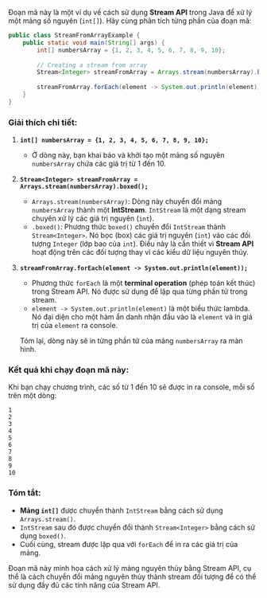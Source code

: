 Đoạn mã này là một ví dụ về cách sử dụng **Stream API** trong Java để xử lý một mảng số nguyên (`int[]`). Hãy cùng phân tích từng phần của đoạn mã:

```java
public class StreamFromArrayExample {
    public static void main(String[] args) {
        int[] numbersArray = {1, 2, 3, 4, 5, 6, 7, 8, 9, 10};
        
        // Creating a stream from array
        Stream<Integer> streamFromArray = Arrays.stream(numbersArray).boxed();
        
        streamFromArray.forEach(element -> System.out.println(element));
    }
}
```

### Giải thích chi tiết:

1. **`int[] numbersArray = {1, 2, 3, 4, 5, 6, 7, 8, 9, 10};`**
    - Ở dòng này, bạn khai báo và khởi tạo một mảng số nguyên `numbersArray` chứa các giá trị từ 1 đến 10.

2. **`Stream<Integer> streamFromArray = Arrays.stream(numbersArray).boxed();`**
    - `Arrays.stream(numbersArray)`: Dòng này chuyển đổi mảng `numbersArray` thành một **IntStream**. `IntStream` là một dạng stream chuyên xử lý các giá trị nguyên (`int`).
    - `.boxed()`: Phương thức `boxed()` chuyển đổi `IntStream` thành `Stream<Integer>`. Nó bọc (box) các giá trị nguyên (`int`) vào các đối tượng `Integer` (lớp bao của `int`). Điều này là cần thiết vì **Stream API** hoạt động trên các đối tượng thay vì các kiểu dữ liệu nguyên thủy.

3. **`streamFromArray.forEach(element -> System.out.println(element));`**
    - Phương thức `forEach` là một **terminal operation** (phép toán kết thúc) trong Stream API. Nó được sử dụng để lặp qua từng phần tử trong stream.
    - `element -> System.out.println(element)` là một biểu thức lambda. Nó đại diện cho một hàm ẩn danh nhận đầu vào là `element` và in giá trị của `element` ra console.

   Tóm lại, dòng này sẽ in từng phần tử của mảng `numbersArray` ra màn hình.

### Kết quả khi chạy đoạn mã này:
Khi bạn chạy chương trình, các số từ 1 đến 10 sẽ được in ra console, mỗi số trên một dòng:

```
1
2
3
4
5
6
7
8
9
10
```

### Tóm tắt:
- **Mảng `int[]`** được chuyển thành `IntStream` bằng cách sử dụng `Arrays.stream()`.
- `IntStream` sau đó được chuyển đổi thành `Stream<Integer>` bằng cách sử dụng `boxed()`.
- Cuối cùng, stream được lặp qua với `forEach` để in ra các giá trị của mảng.

Đoạn mã này minh họa cách xử lý mảng nguyên thủy bằng Stream API, cụ thể là cách chuyển đổi mảng nguyên thủy thành stream đối tượng để có thể sử dụng đầy đủ các tính năng của Stream API.